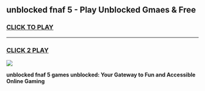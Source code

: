 
## unblocked fnaf 5 - Play Unblocked Gmaes & Free
<h3>
<a href="https://news.freeplayer.one?title=unblocked_fnaf_5&ref=23F">CLICK TO PLAY</a></h3>
<hr>

<h3>
<a href="https://news.freeplayer.one?title=unblocked_fnaf_5&ref=23F">CLICK 2 PLAY</a>
  
</h3>

<a href="https://news.freeplayer.one?title=unblocked_fnaf_5&ref=23F/"><img src="https://clearcache.store/games.png"></a>


**unblocked fnaf 5 games unblocked: Your Gateway to Fun and Accessible Online Gaming**
